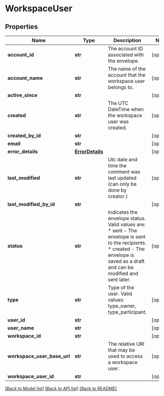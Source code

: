 # WorkspaceUser

## Properties
Name | Type | Description | Notes
------------ | ------------- | ------------- | -------------
**account_id** | **str** | The account ID associated with the envelope. | [optional] 
**account_name** | **str** | The name of the account that the workspace user belongs to. | [optional] 
**active_since** | **str** |  | [optional] 
**created** | **str** | The UTC DateTime when the workspace user was created. | [optional] 
**created_by_id** | **str** |  | [optional] 
**email** | **str** |  | [optional] 
**error_details** | [**ErrorDetails**](ErrorDetails.md) |  | [optional] 
**last_modified** | **str** | Utc date and time the comment was last updated (can only be done by creator.) | [optional] 
**last_modified_by_id** | **str** |  | [optional] 
**status** | **str** | Indicates the envelope status. Valid values are:  * sent - The envelope is sent to the recipients.  * created - The envelope is saved as a draft and can be modified and sent later. | [optional] 
**type** | **str** | Type of the user. Valid values: type_owner, type_participant. | [optional] 
**user_id** | **str** |  | [optional] 
**user_name** | **str** |  | [optional] 
**workspace_id** | **str** |  | [optional] 
**workspace_user_base_url** | **str** | The relative URI that may be used to access a workspace user. | [optional] 
**workspace_user_id** | **str** |  | [optional] 

[[Back to Model list]](../README.md#documentation-for-models) [[Back to API list]](../README.md#documentation-for-api-endpoints) [[Back to README]](../README.md)


